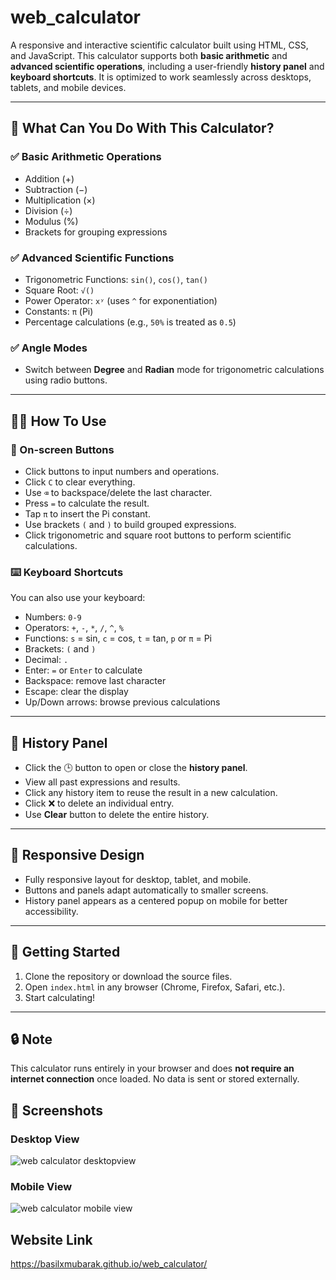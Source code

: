 # web_calculator

A responsive and interactive scientific calculator built using HTML, CSS, and JavaScript. This calculator supports both **basic arithmetic** and **advanced scientific operations**, including a user-friendly **history panel** and **keyboard shortcuts**. It is optimized to work seamlessly across desktops, tablets, and mobile devices.

---

## 🔢 What Can You Do With This Calculator?

### ✅ Basic Arithmetic Operations
- Addition (+)
- Subtraction (−)
- Multiplication (×)
- Division (÷)
- Modulus (%)
- Brackets for grouping expressions

### ✅ Advanced Scientific Functions
- Trigonometric Functions: `sin()`, `cos()`, `tan()`
- Square Root: `√()`
- Power Operator: `xʸ` (uses `^` for exponentiation)
- Constants: `π` (Pi)
- Percentage calculations (e.g., `50%` is treated as `0.5`)

### ✅ Angle Modes
- Switch between **Degree** and **Radian** mode for trigonometric calculations using radio buttons.

---

## 🧑‍💻 How To Use

### 📱 On-screen Buttons
- Click buttons to input numbers and operations.
- Click `C` to clear everything.
- Use `⌫` to backspace/delete the last character.
- Press `=` to calculate the result.
- Tap `π` to insert the Pi constant.
- Use brackets `(` and `)` to build grouped expressions.
- Click trigonometric and square root buttons to perform scientific calculations.

### ⌨️ Keyboard Shortcuts
You can also use your keyboard:
- Numbers: `0-9`
- Operators: `+`, `-`, `*`, `/`, `^`, `%`
- Functions: `s` = sin, `c` = cos, `t` = tan, `p` or `π` = Pi
- Brackets: `(` and `)`
- Decimal: `.`
- Enter: `=` or `Enter` to calculate
- Backspace: remove last character
- Escape: clear the display
- Up/Down arrows: browse previous calculations

---

## 📜 History Panel
- Click the 🕒 button to open or close the **history panel**.
- View all past expressions and results.
- Click any history item to reuse the result in a new calculation.
- Click ❌ to delete an individual entry.
- Use **Clear** button to delete the entire history.

---

## 📱 Responsive Design
- Fully responsive layout for desktop, tablet, and mobile.
- Buttons and panels adapt automatically to smaller screens.
- History panel appears as a centered popup on mobile for better accessibility.

---

## 🚀 Getting Started
1. Clone the repository or download the source files.
2. Open `index.html` in any browser (Chrome, Firefox, Safari, etc.).
3. Start calculating!

---

## 🔒 Note
This calculator runs entirely in your browser and does **not require an internet connection** once loaded. No data is sent or stored externally.
## 📸 Screenshots

### Desktop View

![web calculator desktopview](https://github.com/user-attachments/assets/3f5cbce6-42e9-4dff-b26b-f56b5d12493e)
### Mobile View
![web calculator mobile view](https://github.com/user-attachments/assets/7b6319fb-5f9f-4f83-b871-6c35c29e7df3)

## Website Link

https://basilxmubarak.github.io/web_calculator/
